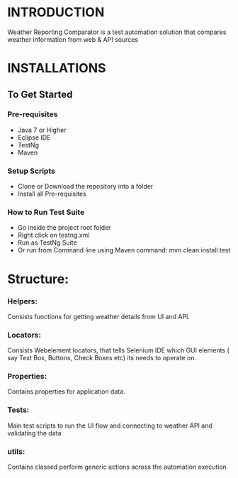 # INTRODUCTION
Weather Reporting Comparator is a test automation solution that compares weather information from web & API sources


# INSTALLATIONS

## To Get Started

### Pre-requisites

- Java 7 or Higher
- Eclipse IDE
- TestNg
- Maven


### Setup Scripts

- Clone or Download the repository into a folder
- Install all Pre-requisites

### How to Run Test Suite

- Go inside the project root folder 
- Right click on testng.xml
- Run as TestNg Suite
- Or run from Command line using Maven command: mvn clean install test

# Structure:


### Helpers: 
Consists functions for getting weather details from UI and API.

### Locators: 
Consists Webelement locators, that tells Selenium IDE which GUI elements ( say Text Box, Buttons, Check Boxes etc) its needs to operate on.

### Properties: 
Contains properties for application data.

### Tests: 
Main test scripts to run the UI flow and connecting to weather API and validating the data

### utils:
Contains classed perform generic actions across the automation execution